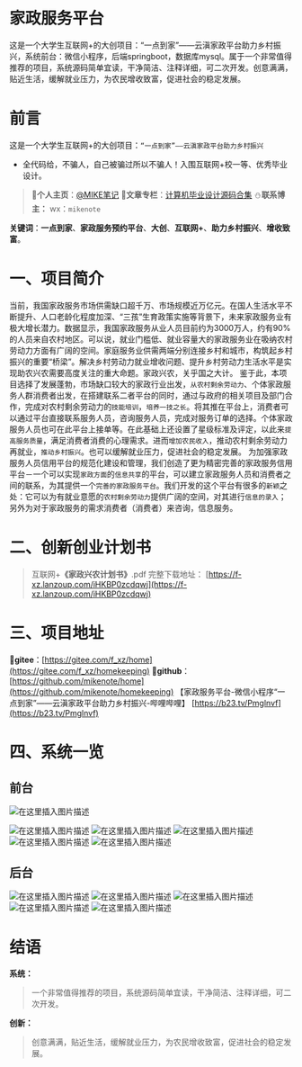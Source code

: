 # 家政服务平台
这是一个大学生互联网+的大创项目：“一点到家”——云滇家政平台助力乡村振兴，系统前台：微信小程序，后端springboot，数据库mysql。属于一个非常值得推荐的项目，系统源码简单宜读，干净简洁、注释详细，可二次开发。创意满满，贴近生活，缓解就业压力，为农民增收致富，促进社会的稳定发展。
# 前言
这是一个大学生互联网+的大创项目：`“一点到家”——云滇家政平台助力乡村振兴`
- 全代码给，不骗人，自己被骗过所以不骗人！入围互联网+校一等、优秀毕业设计。
>🥇**个人主页**：[@MIKE笔记](https://blog.csdn.net/m0_51607907?spm=1000.2115.3001.5343)
🥈**文章专栏**：[计算机毕业设计源码合集](https://blog.csdn.net/m0_51607907/category_11901075.html)
⛄**联系博主：**    wx：`mikenote`

**关键词**：**一点到家**、**家政服务预约平台**、**大创**、**互联网+**、**助力乡村振兴**、**增收致富**。

# 一、项目简介
  当前，我国家政服务市场供需缺口超千万、市场规模近万亿元。在国人生活水平不断提升、人口老龄化程度加深、“三孩”生育政策实施等背景下，未来家政服务业有极大增长潜力。数据显示，我国家政服务从业人员目前约为3000万人，约有90%的人员来自农村地区。可以说，就业门槛低、就业容量大的家政服务业在吸纳农村劳动力方面有广阔的空间。家庭服务业供需两端分别连接乡村和城市，构筑起乡村振兴的重要“桥梁”。解决乡村劳动力就业增收问题、提升乡村劳动力生活水平是实现助农兴农需要高度关注的重大命题。家政兴农，关乎国之大计。
鉴于此，本项目选择了发展蓬勃，市场缺口较大的家政行业出发，`从农村剩余劳动力`、个体家政服务人群消费者出发，在搭建联系二者平台的同时，通过与政府的相关项目及部门合作，完成对农村剩余劳动力的`技能培训`，`培养一技之长`。将其推在平台上，消费者可以通过平台直接联系服务人员，咨询服务人员，完成对服务订单的选择。个体家政服务人员也可在此平台上接单等。在此基础上还设置了星级标准及评定，以此来`提高服务质量`，满足消费者消费的心理需求。进而`增加农民收入`，推动农村剩余劳动力再就业，`推动乡村振兴`。也可以缓解就业压力，促进社会的稳定发展。
  为加强家政服务人员信用平台的规范化建设和管理，我们创造了更为精密完善的家政服务信用平台－一个可以实现`家政方面`的`信息共享`的平台，可以建立家政服务人员和消费者之间的联系，为其提供一个`完善的家政服务平台`。我们开发的这个平台有很多的`新颖`之处：它可以为有就业意愿的`农村剩余劳动力`提供广阔的空间，对其进行`信息的录入`；另外为对于家政服务的需求消费者（消费者）来咨询，信息服务。
 
  # 二、创新创业计划书
  >互联网+**《家政兴农计划书》**.pdf
完整下载地址： [https://f-xz.lanzoup.com/iHKBP0zcdqwj](https://f-xz.lanzoup.com/iHKBP0zcdqwj)
# 三、项目地址
🌈**gitee**：[https://gitee.com/f_xz/home](https://gitee.com/f_xz/homekeeping)
🌈**github**：[https://github.com/mikenote/home](https://github.com/mikenote/homekeeping)
【家政服务平台-微信小程序“一点到家”——云滇家政平台助力乡村振兴-哔哩哔哩】 [https://b23.tv/Pmglnvf](https://b23.tv/Pmglnvf)
# 四、系统一览
## 前台
![在这里插入图片描述](https://img-blog.csdnimg.cn/e208dcbc2bcb43dab643c88e54e57ff8.jpeg#pic_center)

![在这里插入图片描述](https://img-blog.csdnimg.cn/4962296a455c43f5a013b4bf49354f60.png#pic_center)
![在这里插入图片描述](https://img-blog.csdnimg.cn/770871c67d5840aa860f386fa23bde21.jpeg#pic_center)
![在这里插入图片描述](https://img-blog.csdnimg.cn/321bae5ff30e40d397eeaf3147136602.jpeg#pic_center)
![在这里插入图片描述](https://img-blog.csdnimg.cn/b8e1ed13f4c84f9eaf4b0a52b1e485b9.jpeg#pic_center)
![在这里插入图片描述](https://img-blog.csdnimg.cn/21454f5d228d4645980d7e86e1511f98.jpeg#pic_center)

## 后台
![在这里插入图片描述](https://img-blog.csdnimg.cn/2bca4747b4d1456288e94699b8c4d8fe.jpeg#pic_center)
![在这里插入图片描述](https://img-blog.csdnimg.cn/64b78e3bcbe8405bbb19965acc8bdd4f.jpeg#pic_center)
![在这里插入图片描述](https://img-blog.csdnimg.cn/8d6a3d8f6c354c7b950ba2f08418cd57.jpeg#pic_center)
![在这里插入图片描述](https://img-blog.csdnimg.cn/89621dc84883414f9e9cd542ceff9a5c.jpeg#pic_center)
![在这里插入图片描述](https://img-blog.csdnimg.cn/f169defe6df941b3a9337765f99bdae6.jpeg#pic_center)

# 结语
**系统：**
>一个非常值得推荐的项目，系统源码简单宜读，干净简洁、注释详细，可二次开发。

**创新：**
>创意满满，贴近生活，缓解就业压力，为农民增收致富，促进社会的稳定发展。
